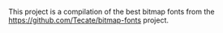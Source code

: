 This project is a compilation of the best bitmap fonts from the https://github.com/Tecate/bitmap-fonts project.
